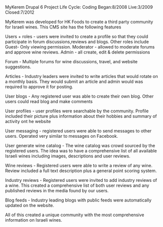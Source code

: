 MyKerem
Drupal 6
Project Life Cycle:
	Coding Began:8/2008
	Live:3/2009
	Closed:7/2012
	
MyKerem was developed for HK Foods to create a third party community for Israeli wines. This CMS site has the following features

Users + roles - users were invited to create a profile so that they could participate in forum discussions,reviews and blogs. Other roles include Guest- Only viewing permission. Moderator - allowed to moderate forums and approve wine reviews. Admin - all create, edit & delete permissions

Forum - Multiple forums for wine discussions, travel, and website suggestions. 

Articles - Industry leaders were invited to write articles that would rotate on a monthly basis. They would submit an article and admin would was required to approve it for posting.

User blogs - Any registered user was able to create their own blog. Other users could read blog and make comments

User profiles - user profiles were searchable by the community. Profile included their picture plus information about their hobbies and summary of activity ont he website

User messaging  - registered users were able to send messages to other users. Operated very similar to messages on Facebook.

User generate wine catalog - The wine catalog was crowd sourced by the registered users. The idea was to have a comprehensive list of all available Israeli wines including images, descriptions and user reviews.

Wine reviews - Registered users were able to write a review of any wine. Review included a full text description plus a general point scoring system.

Industry reviews - Registered users were invited to add industry reviews of a wine. This created a comprehensive list of both user reviews and any published reviews in the media found by our users.

Blog feeds - Industry leading blogs with public feeds were automatically updated on the website. 


All of this created a unique community with the most comprehensive information on Israeli wines.
